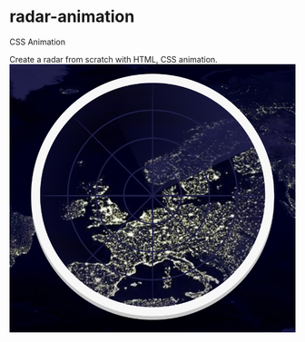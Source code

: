 # radar-animation
CSS Animation

Create a radar from scratch with HTML, CSS animation.
![Radar Animation](https://github.com/dianavile/radar-animation/blob/main/radar-animation.PNG)
